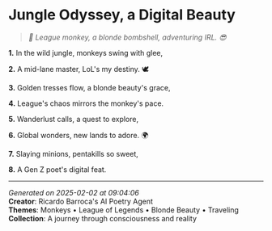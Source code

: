 # Jungle Odyssey, a Digital Beauty

> *🐒 League monkey, a blonde bombshell, adventuring IRL. 😎*

**1.** In the wild jungle, monkeys swing with glee,


**2.** A mid-lane master, LoL's my destiny. 🕊️


**3.** Golden tresses flow, a blonde beauty's grace,


**4.** League's chaos mirrors the monkey's pace.


**5.** Wanderlust calls, a quest to explore,


**6.** Global wonders, new lands to adore. 🌍


**7.** Slaying minions, pentakills so sweet,


**8.** A Gen Z poet's digital feat.



---

*Generated on 2025-02-02 at 09:04:06*  
**Creator**: Ricardo Barroca's AI Poetry Agent  
**Themes**: Monkeys • League of Legends • Blonde Beauty • Traveling  
**Collection**: A journey through consciousness and reality